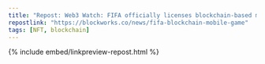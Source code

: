 ```yaml
---
title: "Repost: Web3 Watch: FIFA officially licenses blockchain-based mobile game - Blockworks"
repostlink: "https://blockworks.co/news/fifa-blockchain-mobile-game"
tags: [NFT, blockchain]
---
```


{% include embed/linkpreview-repost.html %}
